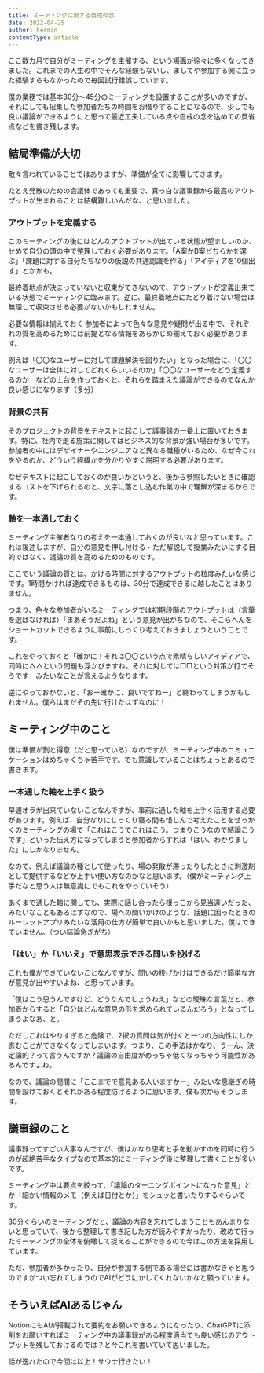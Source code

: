 ```yaml
---
title: ミーティングに関する自戒の念
date: 2022-04-25
author: herman
contentType: article
---
```


ここ数カ月で自分がミーティングを主催する、という場面が徐々に多くなってきました。これまでの人生の中でそんな経験もないし、ましてや参加する側に立った経験すらもなかったので毎回試行錯誤しています。

僕の業務では基本30分～45分のミーティングを設置することが多いのですが、それにしても招集した参加者たちの時間をお借りすることになるので、少しでも良い議論ができるようにと思って最近工夫している点や自戒の念を込めての反省点などを書き残します。

## 結局準備が大切

散々言われていることではありますが、準備が全てに影響してきます。

たとえ発散のための会議体であっても重要で、真っ白な議事録から最高のアウトプットが生まれることは結構難しいんだな、と思いました。

### アウトプットを定義する

このミーティングの後にはどんなアウトプットが出ている状態が望ましいのか、せめて自分の頭の中で整理しておく必要があります。「A案かB案どちらかを選ぶ」「課題に対する自分たちなりの仮説の共通認識を作る」「アイディアを10個出す」とかかも。

最終着地点が決まっていないと収束ができないので、アウトプットが定義出来ている状態でミーティングに臨みます。逆に、最終着地点にたどり着けない場合は無理して収束させる必要がないかもしれません。

必要な情報は揃えておく
参加者によって色々な意見や疑問が出る中で、それぞれの質を高めるためには前提となる情報をあらかじめ揃えておく必要があります。

例えば「〇〇なユーザーに対して課題解決を図りたい」となった場合に、「〇〇なユーザーは全体に対してどれくらいいるのか」「〇〇なユーザーをどう定義するのか」などの土台を作っておくと、それらを踏まえた議論ができるのでなんか良い感じになります（多分）

### 背景の共有

そのプロジェクトの背景をテキストに起こして議事録の一番上に置いておきます。特に、社内で走る施策に関してはビジネス的な背景が強い場合が多いです。参加者の中にはデザイナーやエンジニアなど異なる職種がいるため、なぜ今これをやるのか、どういう経緯かを分かりやすく説明する必要があります。

なぜテキストに起こしておくのが良いかというと、後から参照したいときに確認するコストを下げられるのと、文字に落とし込む作業の中で理解が深まるからです。

### 軸を一本通しておく

ミーティング主催者なりの考えを一本通しておくのが良いなと思っています。これは後述しますが、自分の意見を押し付ける・ただ解説して授業みたいにする目的ではなく、議論の質を高めるためのものです。

ここでいう議論の質とは、かける時間に対するアウトプットの粒度みたいな感じです。1時間かければ達成できるものは、30分で達成できるに越したことはありません。

つまり、色々な参加者がいるミーティングでは初期段階のアウトプットは（言葉を選ばなければ）「まあそうだよね」という意見が出がちなので、そこらへんをショートカットできるように事前にじっくり考えておきましょうということです。

これをやっておくと「確かに！それは〇〇という点で素晴らしいアイディアで、同時に△△という問題も浮かびますね。それに対しては□□という対策が打てそうです」みたいなことが言えるようなります。

逆にやっておかないと、「おー確かに、良いですねー」と終わってしまうかもしれません。僕らはまだその先に行けたはずなのに！

## ミーティング中のこと

僕は準備が割と得意（だと思っている）なのですが、ミーティング中のコミュニケーションはめちゃくちゃ苦手です。でも意識していることはちょっとあるので書きます。

### 一本通した軸を上手く扱う

早速オラが出来ていないことなんですが、事前に通した軸を上手く活用する必要があります。例えば、自分なりにじっくり寝る間も惜しんで考えたことをせっかくのミーティングの場で「これはこうでこれはこう。つまりこうなので結論こうです」といった伝え方になってしまうと参加者からすれば「はい、わかりました」にしかなりません。

なので、例えば議論の種として使ったり、場の発散が滞ったりしたときに刺激剤として提供するなどが上手い使い方なのかなと思います。（僕がミーティング上手だなと思う人は無意識にでもこれをやっていそう）

あくまで通した軸に関しても、実際に話し合ったら根っこから見当違いだった、みたいなこともあるはずなので、場への問いかけのような、話題に困ったときのルーレットアプリみたいな活用の仕方が簡単で良いかもと思いました。僕はできていません。（つい結論急ぎがち）

### 「はい」か「いいえ」で意思表示できる問いを投げる

これも僕ができていないことなんですが、問いの投げかけはできるだけ簡単な方が意見が出やすいよね、と思っています。

「僕はこう思うんですけど、どうなんでしょうねえ」などの曖昧な言葉だと、参加者からすると「自分はどんな意見の形を求められているんだろう」となってしまうよなあ、と。

ただしこれはやりすぎると危険で、2択の質問は気が付くと一つの方向性にしか進むことができなくなってしまいます。つまり、この手法はかなり、うーん、決定論的？って言うんですか？議論の自由度がめっちゃ低くなっちゃう可能性があるんですよね。

なので、議論の間間に「ここまでで意見ある人いますかー」みたいな息継ぎの時間を設けておくとそれがある程度防げるように思います。僕も次からそうします。

## 議事録のこと

議事録ってすごい大事なんですが、僕はかなり思考と手を動かすのを同時に行うのが超絶苦手なタイプなので基本的にミーティング後に整理して書くことが多いです。

ミーティング中は要点を絞って、「議論のターニングポイントになった意見」とか「細かい情報のメモ（例えば日付とか）」をシュッと書いたりするぐらいです。

30分ぐらいのミーティングだと、議論の内容を忘れてしまうこともあんまりないと思っていて、後から整理して書き記した方が読みやすかったり、改めて行ったミーティングの全体を俯瞰して捉えることができるので今はこの方法を採用しています。

ただ、参加者が多かったり、自分が参加する側である場合には書かなきゃと思うのですがつい忘れてしまうのでAIがどうにかしてくれないかなと願っています。

## そういえばAIあるじゃん

NotionにもAIが搭載されて要約をお願いできるようになったり、ChatGPTに添削をお願いすればミーティング中の議事録がある程度適当でも良い感じのアウトプットを残しておけるのでは？と今これを書いていて思いました。

話が逸れたので今回は以上！サウナ行きたい！

